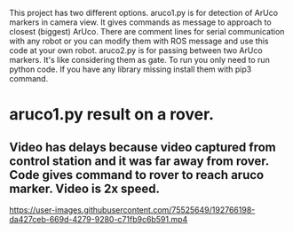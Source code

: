 This project has two different options.
aruco1.py is for detection of ArUco markers in camera view. It gives commands as message to approach to closest (biggest) ArUco. There are comment lines for serial communication with any robot or you can modify them with ROS message and use this code at your own robot.
aruco2.py is for passing between two ArUco markers. It's like considering them as gate. 
To run you only need to run python code. If you have any library missing install them with pip3 command.

# aruco1.py result on a rover.
Video has delays because video captured from control station and it was far away from rover.
Code gives command to rover to reach aruco marker. Video is 2x speed.
-
https://user-images.githubusercontent.com/75525649/192766198-da427ceb-669d-4279-9280-c71fb9c6b591.mp4
